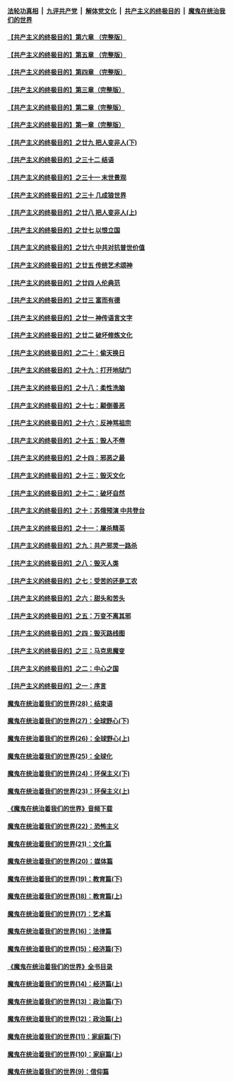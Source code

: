 ####  [法轮功真相](../../../../basic/blob/master/README.md?t=04132101) &nbsp;|&nbsp; [九评共产党](../../../../9ping.md/blob/master/README.md?t=04132101) &nbsp;|&nbsp; [解体党文化](../../../../jtdwh.md/blob/master/README.md?t=04132101)  &nbsp;|&nbsp; [共产主义的终极目的](../../../../gczydzjmd.md/blob/master/README.md?t=04132101) &nbsp;|&nbsp; [魔鬼在统治我们的世界](../../../../mgztzwmdsj.md/blob/master/README.md?t=04132101) 

#### [【共产主义的终极目的】第六章 （完整版）](../pages/nsc422/n11428913.md?t=04132101) 

#### [【共产主义的终极目的】第五章 （完整版）](../pages/nsc422/n11428912.md?t=04132101) 

#### [【共产主义的终极目的】第四章 （完整版）](../pages/nsc422/n11428907.md?t=04132101) 

#### [【共产主义的终极目的】第三章（完整版）](../pages/nsc422/n11428848.md?t=04132101) 

#### [【共产主义的终极目的】第二章（完整版）](../pages/nsc422/n11428831.md?t=04132101) 

#### [【共产主义的终极目的】第一章（完整版）](../pages/nsc422/n11417651.md?t=04132101) 

#### [【共产主义的终极目的】之廿九 把人变非人(下)](../pages/nsc422/n11344140.md?t=04132101) 

#### [【共产主义的终极目的】之三十二 结语](../pages/nsc422/n11360535.md?t=04132101) 

#### [【共产主义的终极目的】之三十一 末世景观](../pages/nsc422/n11351129.md?t=04132101) 

#### [【共产主义的终极目的】之三十 几成狼世界](../pages/nsc422/n11348280.md?t=04132101) 

#### [【共产主义的终极目的】之廿八 把人变非人(上)](../pages/nsc422/n11340492.md?t=04132101) 

#### [【共产主义的终极目的】之廿七 以恨立国](../pages/nsc422/n11336944.md?t=04132101) 

#### [【共产主义的终极目的】之廿六 中共对抗普世价值](../pages/nsc422/n11324785.md?t=04132101) 

#### [【共产主义的终极目的】之廿五 传统艺术颂神](../pages/nsc422/n11296396.md?t=04132101) 

#### [【共产主义的终极目的】之廿四 人伦典范](../pages/nsc422/n11296397.md?t=04132101) 

#### [【共产主义的终极目的】之廿三 富而有德](../pages/nsc422/n11283598.md?t=04132101) 

#### [【共产主义的终极目的】之廿一 神传语言文字](../pages/nsc422/n11263265.md?t=04132101) 

#### [【共产主义的终极目的】之廿二 破坏修炼文化](../pages/nsc422/n11245728.md?t=04132101) 

#### [【共产主义的终极目的】之二十：偷天换日](../pages/nsc422/n11238846.md?t=04132101) 

#### [【共产主义的终极目的】之十九：打开地狱门](../pages/nsc422/n11206376.md?t=04132101) 

#### [【共产主义的终极目的】之十八：柔性洗脑](../pages/nsc422/n11199994.md?t=04132101) 

#### [【共产主义的终极目的】之十七：颠倒善恶](../pages/nsc422/n11179782.md?t=04132101) 

#### [【共产主义的终极目的】之十六：反神骂祖宗](../pages/nsc422/n11166798.md?t=04132101) 

#### [【共产主义的终极目的】之十五：毁人不倦](../pages/nsc422/n11166792.md?t=04132101) 

#### [【共产主义的终极目的】之十四：邪恶之最](../pages/nsc422/n11150249.md?t=04132101) 

#### [【共产主义的终极目的】之十三：毁灭文化](../pages/nsc422/n11135227.md?t=04132101) 

#### [【共产主义的终极目的】之十二：破坏自然](../pages/nsc422/n11135214.md?t=04132101) 

#### [【共产主义的终极目的】之十：苏俄预演 中共登台](../pages/nsc422/n11118424.md?t=04132101) 

#### [【共产主义的终极目的】之十一：屠杀精英](../pages/nsc422/n11118442.md?t=04132101) 

#### [【共产主义的终极目的】之九：共产邪灵一路杀](../pages/nsc422/n11114139.md?t=04132101) 

#### [【共产主义的终极目的】之八：毁灭人类](../pages/nsc422/n11108503.md?t=04132101) 

#### [【共产主义的终极目的】之七：受苦的还是工农](../pages/nsc422/n11101809.md?t=04132101) 

#### [【共产主义的终极目的】之六：甜头和苦头](../pages/nsc422/n11096971.md?t=04132101) 

#### [【共产主义的终极目的】之五：万变不离其邪](../pages/nsc422/n11091285.md?t=04132101) 

#### [【共产主义的终极目的】之四：毁灭路线图](../pages/nsc422/n11086284.md?t=04132101) 

#### [【共产主义的终极目的】之三：马克思魔变](../pages/nsc422/n11061941.md?t=04132101) 

#### [【共产主义的终极目的】之二：中心之国](../pages/nsc422/n11047728.md?t=04132101) 

#### [【共产主义的终极目的】之一：序言](../pages/nsc422/n11086077.md?t=04132101) 

#### [魔鬼在统治着我们的世界(28)：结束语](../pages/nsc422/n10936246.md?t=04132101) 

#### [魔鬼在统治着我们的世界(27)：全球野心(下)](../pages/nsc422/n10928319.md?t=04132101) 

#### [魔鬼在统治着我们的世界(26)：全球野心(上)](../pages/nsc422/n10900318.md?t=04132101) 

#### [魔鬼在统治着我们的世界(25)：全球化](../pages/nsc422/n10788205.md?t=04132101) 

#### [魔鬼在统治着我们的世界(24)：环保主义(下)](../pages/nsc422/n10695307.md?t=04132101) 

#### [魔鬼在统治着我们的世界(23)：环保主义(上)](../pages/nsc422/n10688613.md?t=04132101) 

#### [《魔鬼在统治着我们的世界》音频下载](../pages/nsc422/n10635553.md?t=04132101) 

#### [魔鬼在统治着我们的世界(22)：恐怖主义](../pages/nsc422/n10614727.md?t=04132101) 

#### [魔鬼在统治着我们的世界(21)：文化篇](../pages/nsc422/n10597706.md?t=04132101) 

#### [魔鬼在统治着我们的世界(20)：媒体篇](../pages/nsc422/n10586579.md?t=04132101) 

#### [魔鬼在统治着我们的世界(19)：教育篇(下)](../pages/nsc422/n10564808.md?t=04132101) 

#### [魔鬼在统治着我们的世界(18)：教育篇(上)](../pages/nsc422/n10526970.md?t=04132101) 

#### [魔鬼在统治着我们的世界(17)：艺术篇](../pages/nsc422/n10499093.md?t=04132101) 

#### [魔鬼在统治着我们的世界(16)：法律篇](../pages/nsc422/n10485969.md?t=04132101) 

#### [魔鬼在统治着我们的世界(15)：经济篇(下)](../pages/nsc422/n10469975.md?t=04132101) 

#### [《魔鬼在统治着我们的世界》全书目录](../pages/nsc422/n10464261.md?t=04132101) 

#### [魔鬼在统治着我们的世界(14)：经济篇(上)](../pages/nsc422/n10457370.md?t=04132101) 

#### [魔鬼在统治着我们的世界(13)：政治篇(下)](../pages/nsc422/n10448270.md?t=04132101) 

#### [魔鬼在统治着我们的世界(12)：政治篇(上)](../pages/nsc422/n10444576.md?t=04132101) 

#### [魔鬼在统治着我们的世界(11)：家庭篇(下)](../pages/nsc422/n10440961.md?t=04132101) 

#### [魔鬼在统治着我们的世界(10)：家庭篇(上)](../pages/nsc422/n10435448.md?t=04132101) 

#### [魔鬼在统治着我们的世界(9)：信仰篇](../pages/nsc422/n10432159.md?t=04132101) 

